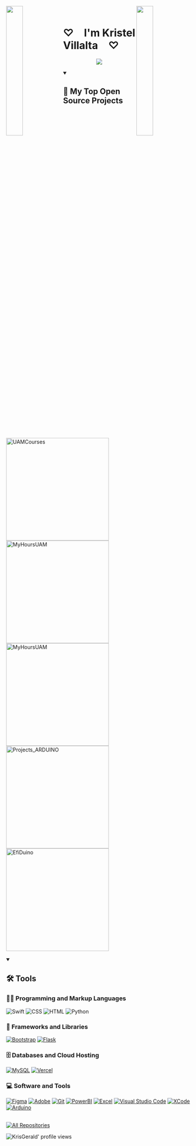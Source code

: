 <img align="left" src="https://user-images.githubusercontent.com/65187002/144930161-2f783401-8d27-4fdf-a2f7-cc0ba32f1f1f.gif" width="30%" style="display:inline;"><img align="right" src="https://user-images.githubusercontent.com/65187002/144930161-2f783401-8d27-4fdf-a2f7-cc0ba32f1f1f.gif" width="30%" style="display:inline;">
<br>
<p align="center">
     <h1>♡&emsp;I'm Kristel Villalta&emsp;♡</h1>
</p>
<p align="center">
    <img src="https://readme-typing-svg.herokuapp.com/?lines=Welcome+to+my+profile!;:)&font=Fira%20Code&color=%23D62F79&center=true&width=280&height=50">
</p>

<details open> 
  <summary><h2>📘 My Top Open Source Projects</h2></summary>
  <p align="left">
    <a href="https://github.com/KrisGerald02/UAMCourses.git">
      <img width="278" src="https://denvercoder1-github-readme-stats.vercel.app/api/pin/?username=KrisGerald02&repo=UAMCourses&theme=react&bg_color=1F222E&title_color=F75C7E&hide_border=true&icon_color=F8D866&show_icons=false" alt="UAMCourses">
    </a>
    <a href="https://github.com/KrisGerald02/MyHoursUAM.git">
      <img width="278" src="https://denvercoder1-github-readme-stats.vercel.app/api/pin/?username=KrisGerald02&repo=MyHoursUAM&theme=react&bg_color=1F222E&title_color=F75C7E&hide_border=true&icon_color=F8D866&show_icons=false" alt="MyHoursUAM">
    </a>
       <a href="https://github.com/KrisGerald02/Olimpiada-Nacional-de-Robotica-Nicaragua-2024.git">
      <img width="278" src="https://denvercoder1-github-readme-stats.vercel.app/api/pin/?username=KrisGerald02&repo=Olimpiada-Nacional-de-Robotica-Nicaragua-2024&theme=react&bg_color=1F222E&title_color=F75C7E&hide_border=true&icon_color=F8D866&show_icons=false" alt="MyHoursUAM">
    </a>
     <a href="https://github.com/KrisGerald02/Projects_ARDUINO.git">
      <img width="278" src="https://denvercoder1-github-readme-stats.vercel.app/api/pin/?username=KrisGerald02&repo=Projects_ARDUINO&theme=react&bg_color=1F222E&title_color=F75C7E&hide_border=true&icon_color=F8D866&show_icons=false" alt="Projects_ARDUINO">
    </a>
     <a href="https://github.com/KrisGerald02/EfiDuino.git">
      <img width="278" src="https://denvercoder1-github-readme-stats.vercel.app/api/pin/?username=KrisGerald02&repo=EfiDuino&theme=react&bg_color=1F222E&title_color=F75C7E&hide_border=true&icon_color=F8D866&show_icons=false" alt="EfiDuino">
    </a>
  </p>
</details>

<details open> 
  <summary><h2>🛠️ Tools</h2></summary>
  <h3>👨‍💻 Programming and Markup Languages</h3>
  <p>
     <a><img alt="Swift" src="https://img.shields.io/badge/Swift-E34F26.svg?logo=swift&logoColor=white"></a>
      <a><img alt="CSS" src="https://img.shields.io/badge/CSS-1572B6.svg?logo=css3&logoColor=white"></a>
      <a><img alt="HTML" src="https://img.shields.io/badge/HTML-E34F26.svg?logo=html5&logoColor=white"></a>
      <a><img alt="Python" src="https://img.shields.io/badge/Python-14354C.svg?logo=python&logoColor=white"></a>
  </p>

  <h3>🧰 Frameworks and Libraries</h3>
  <p>
      <a href="#"><img alt="Bootstrap" src="https://img.shields.io/badge/Bootstrap-7952B3.svg?logo=bootstrap&logoColor=white"></a>
     <a href="#"><img alt="Flask" src="https://img.shields.io/badge/-Flask-000000?logo=flask&logoColor=white"></a>
  </p>

  <h3>🗄️ Databases and Cloud Hosting</h3>
  <p>
      <a href="#"><img alt="MySQL" src="https://img.shields.io/badge/MySQL-00f.svg?logo=mysql&logoColor=white"></a>
      <a href="#"><img alt="Vercel" src="https://img.shields.io/badge/Vercel-000000.svg?logo=vercel&logoColor=white"></a>
  </p>

  <h3>💻 Software and Tools</h3>
  <p>
      <a href="#"><img alt="Figma" src="https://img.shields.io/badge/Figma-5865F2.svg?logo=figma&logoColor=white"></a>
      <a href="#"><img alt="Adobe" src="https://img.shields.io/badge/Adobe-FF0000.svg?logo=adobe&logoColor=white"></a>
      <a href="#"><img alt="Git" src="https://img.shields.io/badge/Git-F05033.svg?logo=git&logoColor=white"></a>
      <a href="#"><img alt="PowerBI" src="https://img.shields.io/badge/PowerBI-F7DF1E.svg?logo=Power&20BIlogoColor=white"></a>
      <a href="#"><img alt="Excel" src="https://img.shields.io/badge/Excel-34A853.svg?logo=excel%20&logoColor=white"></a>
      <a href="#"><img alt="Visual Studio Code" src="https://img.shields.io/badge/Visual%20Studio%20Code-0078d7.svg?logo=visual-studio-code&logoColor=white"></a>
      <a href="#"><img alt="XCode" src="https://img.shields.io/badge/XCode-1793D1.svg?logo=xcode&logoColor=white"></a>
     <a href="#"><img alt="Arduino" src="https://img.shields.io/badge/-Arduino-00979D?logo=Arduino&logoColor=white"></a>
  </p>

   <br>
    <a href="https://github.com/KrisGerald02?tab=repositories"><img alt="All Repositories" title="All Repositories" src="https://custom-icon-badges.demolab.com/badge/-Click%20Here%20For%20All%20My%20Repos-1F222E?style=for-the-badge&logoColor=white&logo=repo"/></a>
    
 <br>

<p align="left">
  <img src="https://komarev.com/ghpvc/?username=KrisGerald02&label=Profile%20views&color=f75c7e&style=for-the-badge&color=f75c7e" alt="KrisGerald' profile views" />
</p>

</details>
